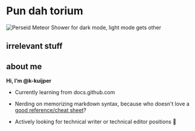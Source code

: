# Pun dah torium

<picture>
 <source media="(prefers-color-scheme: dark)" srcset="https://solarsystem.nasa.gov/news/715/10-things-whats-that-space-rock/">
 <source media="(prefers-color-scheme: light)" srcset="https://user-images.githubusercontent.com/25423296/163456779-a8556205-d0a5-45e2-ac17-42d089e3c3f8.png">
 <img alt="Perseid Meteor Shower for dark mode, light mode gets other" src="https://user-images.githubusercontent.com/25423296/163456779-a8556205-d0a5-45e2-ac17-42d089e3c3f8.png">
</picture>

 ## irrelevant stuff
 
## about me
**Hi, I’m @k-kuijper**

- Currently learning from docs.github.com 

- Nerding on memorizing markdown syntax, because who doesn't love a [good reference/cheat sheet](https://www.markdownguide.org/cheat-sheet/)?

- Actively looking for technical writer or technical editor positions :raised_hands:
